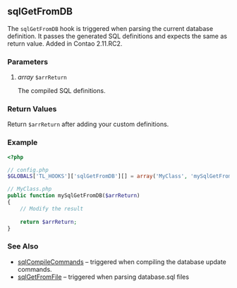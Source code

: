 sqlGetFromDB
------------

The `sqlGetFromDB` hook is triggered when parsing the current database definition. It passes the generated SQL definitions and expects the same as return value. Added in Contao 2.11.RC2.


### Parameters ###

1. *array* `$arrReturn`

	The compiled SQL definitions.


### Return Values ###

Return `$arrReturn` after adding your custom definitions.


### Example ###

```php
<?php

// config.php
$GLOBALS['TL_HOOKS']['sqlGetFromDB'][] = array('MyClass', 'mySqlGetFromDB');

// MyClass.php
public function mySqlGetFromDB($arrReturn)
{
	// Modify the result
	
	return $arrReturn;
}
```


### See Also ###

- [sqlCompileCommands](sqlCompileCommands.md) – triggered when compiling the database update commands.
- [sqlGetFromFile](sqlGetFromFile.md) – triggered when parsing database.sql files
